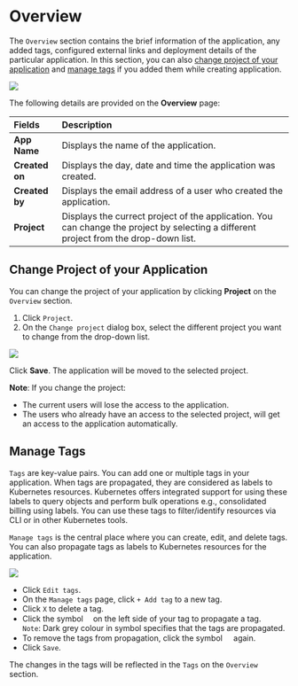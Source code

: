 # Overview

The `Overview` section contains the brief information of the application, any added tags, configured external links and deployment details of the particular application. 
In this section, you can also [change project of your application](#change-project-of-your-application) and [manage tags](#manage-tags) if you added them while creating application.

![](https://devtron-public-asset.s3.us-east-2.amazonaws.com/images/creating-application/overview-latest.jpg)


The following details are provided on the **Overview** page:

| Fields | Description |
| :---    |     :---       |
| **App Name**  | Displays the name of the application. |
| **Created on** | Displays the day, date and time the application was created. |
| **Created by**  | Displays the email address of a user who created the application. |
| **Project**   | Displays the currect project of the application. You can change the project by selecting a different project from the drop-down list. |


## Change Project of your Application

You can change the project of your application by clicking **Project** on the `Overview` section.

1. Click `Project`. 
2. On the `Change project` dialog box, select the different project you want to change from the drop-down list.

![](https://devtron-public-asset.s3.us-east-2.amazonaws.com/images/creating-application/overview/change-project-app.jpg)


Click **Save**. The application will be moved to the selected project.

**Note**: If you change the project:
* The current users will lose the access to the application.
* The users who already have an access to the selected project, will get an access to the application automatically.

## Manage Tags

`Tags` are key-value pairs. You can add one or multiple tags in your application. When tags are propagated, they are considered as labels to Kubernetes resources. Kubernetes offers integrated support for using these labels to query objects and perform bulk operations e.g., consolidated billing using labels. You can use these tags to filter/identify resources via CLI or in other Kubernetes tools.

`Manage tags` is the central place where you can create, edit, and delete tags. You can also propagate tags as labels to Kubernetes resources for the application.

![](https://devtron-public-asset.s3.us-east-2.amazonaws.com/images/creating-application/manage-tags-latest.jpg)

* Click `Edit tags`.
* On the `Manage tags` page, click `+ Add tag` to a new tag.
* Click `X` to delete a tag.
* Click the symbol <img src="https://devtron-public-asset.s3.us-east-2.amazonaws.com/images/creating-application/propagate-symbol.jpg" width="10px" height="15px"> on the left side of your tag to propagate a tag.<br>`Note`: Dark grey colour in symbol specifies that the tags are propagated.
* To remove the tags from propagation, click the symbol <img src="https://devtron-public-asset.s3.us-east-2.amazonaws.com/images/creating-application/propagate-symbol-dark.jpg" width="12px" height="15px"> again.
* Click `Save`.

The changes in the tags will be reflected in the `Tags` on the `Overview` section.